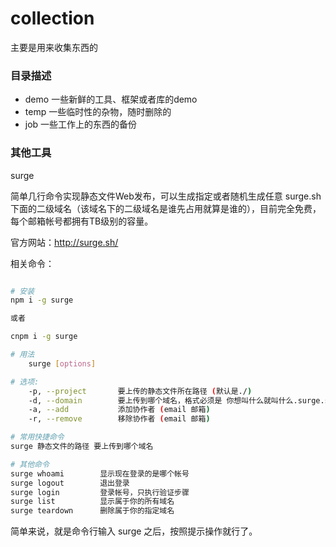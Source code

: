 # collection

主要是用来收集东西的

### 目录描述

- demo 一些新鲜的工具、框架或者库的demo
- temp 一些临时性的杂物，随时删除的
- job  一些工作上的东西的备份

### 其他工具

surge 

简单几行命令实现静态文件Web发布，可以生成指定或者随机生成任意 surge.sh 下面的二级域名（该域名下的二级域名是谁先占用就算是谁的），目前完全免费，每个邮箱帐号都拥有TB级别的容量。

官方网站：http://surge.sh/

相关命令：

```bash

# 安装
npm i -g surge

或者 

cnpm i -g surge

# 用法
    surge [options]

# 选项:
    -p, --project       要上传的静态文件所在路径 (默认是./)
    -d, --domain        要上传到哪个域名，格式必须是 你想叫什么就叫什么.surge.sh (不填的话就默认随机生成.surge.sh)
    -a, --add           添加协作者 (email 邮箱)
    -r, --remove        移除协作者 (email 邮箱)

# 常用快捷命令
surge 静态文件的路径 要上传到哪个域名

# 其他命令
surge whoami        显示现在登录的是哪个帐号
surge logout        退出登录
surge login         登录帐号，只执行验证步骤
surge list          显示属于你的所有域名
surge teardown      删除属于你的指定域名
```

简单来说，就是命令行输入 surge 之后，按照提示操作就行了。
